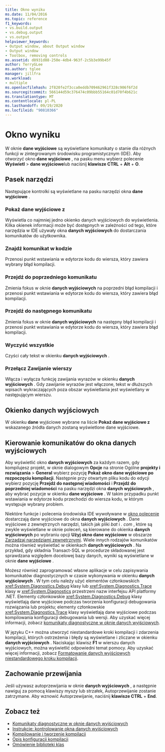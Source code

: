 ```yaml
---
title: Okno wyniku
ms.date: 11/04/2016
ms.topic: reference
f1_keywords:
- vs.build.output
- vs.debug.output
- vs.output
helpviewer_keywords:
- Output window, about Output window
- Output window
- Toolbox, removing controls
ms.assetid: d8931d88-250e-4db4-963f-2c5b3e99b45f
author: TerryGLee
ms.author: tglee
manager: jillfra
ms.workload:
- multiple
ms.openlocfilehash: 2f820fe2f3cca0eddb709462961f328c906f6f2d
ms.sourcegitcommit: 566144d59c376474c09bbb55164c01d70f4b621c
ms.translationtype: MT
ms.contentlocale: pl-PL
ms.lasthandoff: 09/19/2020
ms.locfileid: "90810366"
---
```

# <a name="output-window"></a>Okno wyniku

W oknie **dane wyjściowe** są wyświetlane komunikaty o stanie dla różnych funkcji w zintegrowanym środowisku programistycznym (IDE). Aby otworzyć okno **dane wyjściowe** , na pasku menu wybierz polecenie **Wyświetl**  >  **dane wyjściowe**lub naciśnij **klawisze CTRL** + **Alt** + **O**.

## <a name="toolbar"></a>Pasek narzędzi

Następujące kontrolki są wyświetlane na pasku narzędzi okna **dane wyjściowe** .

### <a name="show-output-from"></a>Pokaż dane wyjściowe z

Wyświetla co najmniej jedno okienko danych wyjściowych do wyświetlenia. Kilka okienek informacji może być dostępnych w zależności od tego, które narzędzia w IDE używały okna **danych wyjściowych** do dostarczania komunikatów do użytkownika.

### <a name="find-message-in-code"></a>Znajdź komunikat w kodzie

Przenosi punkt wstawiania w edytorze kodu do wiersza, który zawiera wybrany błąd kompilacji.

### <a name="go-to-previous-message"></a>Przejdź do poprzedniego komunikatu

Zmienia fokus w oknie **danych wyjściowych** na poprzedni błąd kompilacji i przenosi punkt wstawiania w edytorze kodu do wiersza, który zawiera błąd kompilacji.

### <a name="go-to-next-message"></a>Przejdź do następnego komunikatu

Zmienia fokus w oknie **danych wyjściowych** na następny błąd kompilacji i przenosi punkt wstawiania w edytorze kodu do wiersza, który zawiera błąd kompilacji.

### <a name="clear-all"></a>Wyczyść wszystkie

Czyści cały tekst w okienku **danych wyjściowych** .

### <a name="toggle-word-wrap"></a>Przełącz Zawijanie wierszy

Włącza i wyłącza funkcję zawijania wyrazów w okienku **danych wyjściowych** . Gdy zawijanie wyrazów jest włączone, tekst w dłuższych wpisach wykraczających poza obszar wyświetlania jest wyświetlany w następującym wierszu.

## <a name="output-pane"></a>Okienko danych wyjściowych

W okienku **dane** wyjściowe wybrane na liście **Pokaż dane wyjściowe z** wskazanego źródła danych zostaną wyświetlone dane wyjściowe.

## <a name="route-messages-to-the-output-window"></a>Kierowanie komunikatów do okna danych wyjściowych

Aby wyświetlić okno **danych wyjściowych** za każdym razem, gdy kompilujesz projekt, w oknie dialogowym **Opcje** na stronie Ogólne **projekty i rozwiązania**  >  **General** wybierz pozycję **Pokaż okno dane wyjściowe po rozpoczęciu kompilacji**. Następnie przy otwartym pliku kodu do edycji wybierz pozycję **Przejdź do następnej wiadomości** i **Przejdź do poprzedniej wiadomości** na pasku narzędzi okna **danych wyjściowych** , aby wybrać pozycje w okienku **dane wyjściowe** . W takim przypadku punkt wstawiania w edytorze kodu przechodzi do wiersza kodu, w którym występuje wybrany problem.

Niektóre funkcje i polecenia środowiska IDE wywoływane w [okno polecenie](../../ide/reference/command-window.md) dostarczają dane wyjściowe do okna **danych wyjściowych** . Dane wyjściowe z zewnętrznych narzędzi, takich jak pliki *bat* i *. com* , które są zwykle wyświetlane w oknie poleceń, są kierowane do okienka **danych wyjściowych** po wybraniu opcji **Użyj okno dane wyjściowe** w obszarze [Zarządzaj narzędziami zewnętrznymi](../../ide/managing-external-tools.md). Wiele innych rodzajów komunikatów można również wyświetlać w okienkach **danych wyjściowych** . Na przykład, gdy składnia Transact-SQL w procedurze składowanej jest sprawdzana względem docelowej bazy danych, wyniki są wyświetlane w oknie **dane wyjściowe** .

Możesz również zaprogramować własne aplikacje w celu zapisywania komunikatów diagnostycznych w czasie wykonywania w okienku **danych wyjściowych** . W tym celu należy użyć elementów członkowskich <xref:System.Diagnostics.Debug> klasy lub <xref:System.Diagnostics.Trace> klasy w <xref:System.Diagnostics> przestrzeni nazw interfejsu API platformy .NET. Elementy członkowskie <xref:System.Diagnostics.Debug> klasy wyświetlają dane wyjściowe podczas tworzenia konfiguracji debugowania rozwiązania lub projektu; elementy członkowskie <xref:System.Diagnostics.Trace> klasy wyświetlają dane wyjściowe podczas kompilowania konfiguracji debugowania lub wersji. Aby uzyskać więcej informacji, zobacz [komunikaty diagnostyczne w oknie danych wyjściowych](../../debugger/diagnostic-messages-in-the-output-window.md).

W języku C++ można utworzyć niestandardowe kroki kompilacji i zdarzenia kompilacji, których ostrzeżenia i błędy są wyświetlane i zliczane w okienku **danych wyjściowych** . Naciskając klawisz **F1** w wierszu danych wyjściowych, można wyświetlić odpowiedni temat pomocy. Aby uzyskać więcej informacji, zobacz [Formatowanie danych wyjściowych niestandardowego kroku kompilacji](/cpp/build/formatting-the-output-of-a-custom-build-step-or-build-event).

## <a name="scroll-behavior"></a>Zachowanie przewijania

Jeśli używasz autoprzewijania w oknie **danych wyjściowych** , a następnie nawiguj za pomocą klawiszy myszy lub strzałek, Autoprzewijanie zostanie zatrzymane. Aby wznowić Autoprzewijanie, naciśnij **klawisze CTRL** + **End**.

## <a name="see-also"></a>Zobacz też

- [Komunikaty diagnostyczne w oknie danych wyjściowych](../../debugger/diagnostic-messages-in-the-output-window.md)
- [Instrukcje: kontrolowanie okna danych wyjściowych](/previous-versions/ht6z4e28(v=vs.140))
- [Kompilowanie i tworzenie kompilacji](../../ide/compiling-and-building-in-visual-studio.md)
- [Opis konfiguracji kompilacji](../../ide/understanding-build-configurations.md)
- [Omówienie biblioteki klas](/dotnet/standard/class-library-overview)